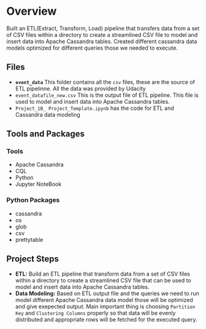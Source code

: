 # Overview
Built an ETL(Extract, Transform, Load) pipeline that transfers data from a set of CSV files within a directory to create a streamlined CSV file to model and insert data into Apache Cassandra tables. Created different cassandra data models optimized for different queries those we needed to execute.

## Files
- **`event_data`** This folder contains all the `csv` files, these are the source of ETL pipelinne. All the data was provided by Udacity
- `event_datafile_new.csv` This is the output file of ETL pipeline. This file is used to model and insert data into Apache Cassandra tables.
- `Project_1B_ Project_Template.ipynb` has the code for ETL and Cassandra data modeling


## Tools and Packages
### Tools
- Apache Cassandra
- CQL
- Python
- Jupyter NoteBook

### Python Packages
- cassandra
- os
- glob
- csv
- prettytable

## Project Steps
- **ETL:** Build an ETL pipeline that transform data from a set of CSV files within a directory to create a streamlined CSV file that can be used to model and insert data into Apache Cassandra tables.
- **Data Modeling:** Based on ETL output file and the queries we need to run model different Apache Cassandra data model those will be optimized and give exepected output. Main important thing is choosing `Partition Key` and `Clustering Columns` properly so that data will be evenly distributed and appropriate rows will be fetched for the executed query.
